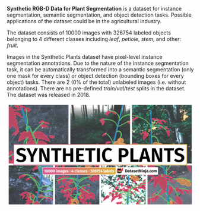 **Synthetic RGB-D Data for Plant Segmentation** is a dataset for instance segmentation, semantic segmentation, and object detection tasks. Possible applications of the dataset could be in the agricultural industry. 

The dataset consists of 10000 images with 326754 labeled objects belonging to 4 different classes including *leaf*, *petiole*, *stem*, and other: *fruit*.

Images in the Synthetic Plants dataset have pixel-level instance segmentation annotations. Due to the nature of the instance segmentation task, it can be automatically transformed into a semantic segmentation (only one mask for every class) or object detection (bounding boxes for every object) tasks. There are 2 (0% of the total) unlabeled images (i.e. without annotations). There are no pre-defined <i>train/val/test</i> splits in the dataset. The dataset was released in 2018.

<img src="https://github.com/dataset-ninja/synthetic-plants/raw/main/visualizations/poster.png">
